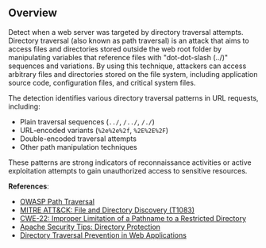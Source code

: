 ## Overview

Detect when a web server was targeted by directory traversal attempts. Directory traversal (also known as path traversal) is an attack that aims to access files and directories stored outside the web root folder by manipulating variables that reference files with "dot-dot-slash (../)" sequences and variations. By using this technique, attackers can access arbitrary files and directories stored on the file system, including application source code, configuration files, and critical system files.

The detection identifies various directory traversal patterns in URL requests, including:
- Plain traversal sequences (`../`, `/../`, `/./`)
- URL-encoded variants (`%2e%2e%2f`, `%2E%2E%2F`)
- Double-encoded traversal attempts
- Other path manipulation techniques

These patterns are strong indicators of reconnaissance activities or active exploitation attempts to gain unauthorized access to sensitive resources.

**References**:
- [OWASP Path Traversal](https://owasp.org/www-community/attacks/Path_Traversal)
- [MITRE ATT&CK: File and Directory Discovery (T1083)](https://attack.mitre.org/techniques/T1083/)
- [CWE-22: Improper Limitation of a Pathname to a Restricted Directory](https://cwe.mitre.org/data/definitions/22.html)
- [Apache Security Tips: Directory Protection](https://httpd.apache.org/docs/2.4/misc/security_tips.html#directoryprotection)
- [Directory Traversal Prevention in Web Applications](https://cheatsheetseries.owasp.org/cheatsheets/File_System_Security_Cheat_Sheet.html) 